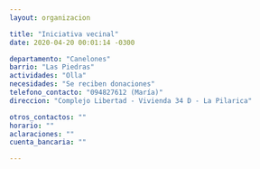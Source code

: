 ```yaml
---
layout: organizacion

title: "Iniciativa vecinal"
date: 2020-04-20 00:01:14 -0300

departamento: "Canelones"
barrio: "Las Piedras"
actividades: "Olla"
necesidades: "Se reciben donaciones"
telefono_contacto: "094827612 (María)"
direccion: "Complejo Libertad - Vivienda 34 D - La Pilarica"

otros_contactos: ""
horario: ""
aclaraciones: ""
cuenta_bancaria: ""

---
```

